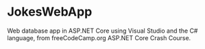 <h1>JokesWebApp</h1>



Web database app in ASP.NET Core using Visual Studio and the C# language, from freeCodeCamp.org ASP.NET Core Crash Course.

